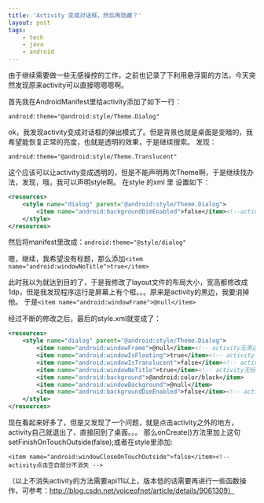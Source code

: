```yaml
---
title: 'Activity 变成对话框，然后再隐藏？'
layout: post
tags:
    - tech
    - java
    - android
---
```

由于继续需要做一些无感操控的工作，之前也记录了下利用悬浮窗的方法。今天突然发现原来activity可以直接嗯嗯嗯啊。

首先我在AndroidManifest里给activity添加了如下一行：

`android:theme="@android:style/Theme.Dialog"`

ok，我发现activity变成对话框的弹出模式了。但是背景也就是桌面是变暗的，我希望能恢复正常的亮度，也就是透明的效果，于是继续搜索。
发现：

`android:theme="@android:style/Theme.Translucent" `

这个应该可以让activity变成透明的，但是不能声明两次Theme啊，于是继续找办法，发现，哦，我可以声明style啊。
在style 的xml 里 设置如下：

```xml
<resources>  
    <style name="dialog" parent="@android:style/Theme.Dialog">  
        <item name="android:backgroundDimEnabled">false</item><!--activity不变暗-->  
    </style>  
</resources>  
```

然后将manifest里改成：`android:theme="@style/dialog"`

嗯，继续，我希望没有标题，那么添加`<item name="android:windowNoTitle">true</item>`

此时我以为就达到目的了，于是我修改了layout文件的布局大小，宽高都修改成1dp，但是我发现程序运行是屏幕上有个框。。。原来是activity的黑边，我要消掉他。
于是`<item name="android:windowFrame">@null</item>`

经过不断的修改之后，最后的style.xml就变成了：

```xml
<resources>
    <style name="dialog" parent="@android:style/Theme.Dialog">  
        <item name="android:windowFrame">@null</item><!-- activity无黑边 -->  
        <item name="android:windowIsFloating">true</item><!-- activity可滑动 -->  
        <item name="android:windowIsTranslucent">false</item><!-- activity透明 -->  
        <item name="android:windowNoTitle">true</item><!-- activity无标题 -->  
        <item name="android:background">@android:color/black</item>  
        <item name="android:windowBackground">@null</item>  
        <item name="android:backgroundDimEnabled">false</item><!-- activity不变暗 -->
    </style>  
</resources>
```

现在看起来好多了，但是又发现了一个问题，就是点击activity之外的地方，activity自己就退出了，直接回到了桌面。。。
那么onCreate()方法里加上这句 setFinishOnTouchOutside(false);或者在style里添加:

`<item name="android:windowCloseOnTouchOutside">false</item><!-- activity点击空白部分不消失 -->`

（以上不消失activity的方法需要api11以上，版本低的话需要再进行一些函数操作，可参考：http://blog.csdn.net/voiceofnet/article/details/9061309）